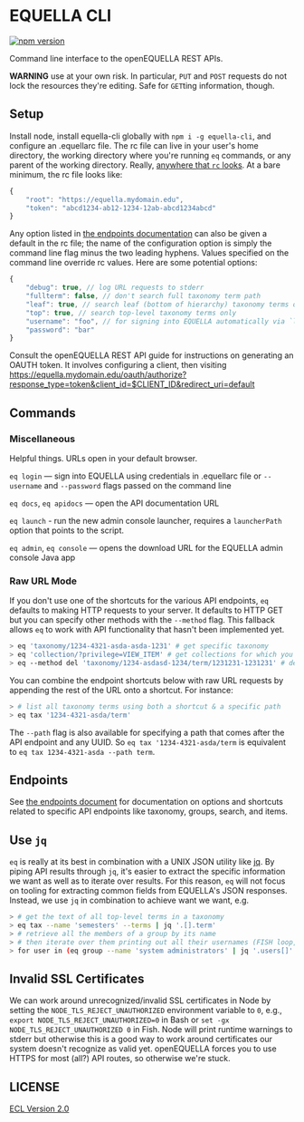 # EQUELLA CLI

[![npm version](https://badge.fury.io/js/equella-cli.svg)](https://badge.fury.io/js/equella-cli)

Command line interface to the openEQUELLA REST APIs.

**WARNING** use at your own risk. In particular, `PUT` and `POST` requests do not lock the resources they're editing. Safe for `GET`ting information, though.

## Setup

Install node, install equella-cli globally with `npm i -g equella-cli`, and configure an .equellarc file. The rc file can live in your user's home directory, the working directory where you're running `eq` commands, or any parent of the working directory. Really, [anywhere that `rc` looks](https://github.com/dominictarr/rc#standards). At a bare minimum, the rc file looks like:

```js
{
    "root": "https://equella.mydomain.edu",
    "token": "abcd1234-ab12-1234-12ab-abcd1234abcd"
}
```

Any option listed in [the endpoints documentation](endpoints.md) can also be given a default in the rc file; the name of the configuration option is simply the command line flag minus the two leading hyphens. Values specified on the command line override rc values. Here are some potential options:

```js
{
    "debug": true, // log URL requests to stderr
    "fullterm": false, // don't search full taxonomy term path
    "leaf": true, // search leaf (bottom of hierarchy) taxonomy terms only
    "top": true, // search top-level taxonomy terms only
    "username": "foo", // for signing into EQUELLA automatically via `login` command
    "password": "bar"
}
```

Consult the openEQUELLA REST API guide for instructions on generating an OAUTH token. It involves configuring a client, then visiting https://equella.mydomain.edu/oauth/authorize?response_type=token&client_id=$CLIENT_ID&redirect_uri=default

## Commands

### Miscellaneous

Helpful things. URLs open in your default browser.

`eq login` — sign into EQUELLA using credentials in .equellarc file or `--username` and `--password` flags passed on the command line

`eq docs`, `eq apidocs` — open the API documentation URL

`eq launch` - run the new admin console launcher, requires a `launcherPath` option that points to the script.

`eq admin`, `eq console` — opens the download URL for the EQUELLA admin console Java app

### Raw URL Mode

If you don't use one of the shortcuts for the various API endpoints, `eq` defaults to making HTTP requests to your server. It defaults to HTTP GET but you can specify other methods with the `--method` flag. This fallback allows `eq` to work with API functionality that hasn't been implemented yet.

```sh
> eq 'taxonomy/1234-4321-asda-asda-1231' # get specific taxonomy
> eq 'collection/?privilege=VIEW_ITEM' # get collections for which you have VIEW_ITEM privilege
> eq --method del 'taxonomy/1234-asdasd-1234/term/1231231-1231231' # delete a term
```

You can combine the endpoint shortcuts below with raw URL requests by appending the rest of the URL onto a shortcut. For instance:

```sh
> # list all taxonomy terms using both a shortcut & a specific path
> eq tax '1234-4321-asda/term'
```

The `--path` flag is also available for specifying a path that comes after the API endpoint and any UUID. So `eq tax '1234-4321-asda/term` is equivalent to `eq tax 1234-4321-asda --path term`.

## Endpoints

See [the endpoints document](endpoints.md) for documentation on options and shortcuts related to specific API endpoints like taxonomy, groups, search, and items.

## Use `jq`

`eq` is really at its best in combination with a UNIX JSON utility like [jq](https://stedolan.github.io/jq/). By piping API results through `jq`, it's easier to extract the specific information we want as well as to iterate over results. For this reason, `eq` will not focus on tooling for extracting common fields from EQUELLA's JSON responses. Instead, we use `jq` in combination to achieve want we want, e.g.

```sh
> # get the text of all top-level terms in a taxonomy
> eq tax --name 'semesters' --terms | jq '.[].term'
> # retrieve all the members of a group by its name
> # then iterate over them printing out all their usernames (FISH loop, not BASH)
> for user in (eq group --name 'system administrators' | jq '.users[]' | tr -d '"'); eq user $user | jq '.username'; end
```

## Invalid SSL Certificates

We can work around unrecognized/invalid SSL certificates in Node by setting the `NODE_TLS_REJECT_UNAUTHORIZED` environment variable to `0`, e.g., `export NODE_TLS_REJECT_UNAUTHORIZED=0` in Bash or `set -gx NODE_TLS_REJECT_UNAUTHORIZED 0` in Fish. Node will print runtime warnings to stderr but otherwise this is a good way to work around certificates our system doesn't recognize as valid yet. openEQUELLA forces you to use HTTPS for most (all?) API routes, so otherwise we're stuck.

## LICENSE

[ECL Version 2.0](https://opensource.org/licenses/ECL-2.0)
